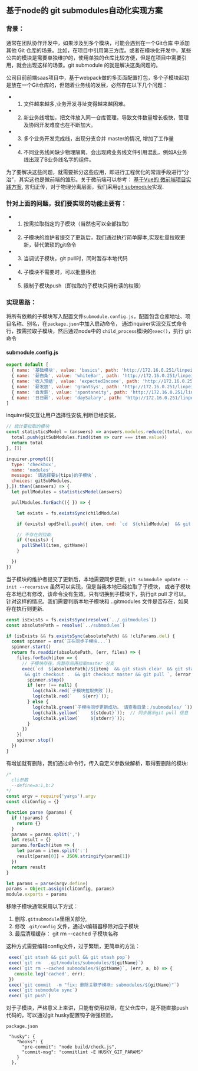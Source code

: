 <h2>基于node的 git submodules自动化实现方案</h2>

<h3>背景：</h3>
通常在团队协作开发中，如果涉及到多个模块，可能会遇到在一个Git仓库 中添加 其他 Git 仓库的场景。比如，在项目中引用第三方库。或者在模块化开发中，某些公共的模块是需要单独维护的，使用单独的仓库比较方便，但是在项目中需要引用，就会出现这样的场景。git submodule 的就是解决这类问题的。

<!-- ## 开发流程 （建议） -->
   公司目前前端saas项目中，基于webpack做的多页面配置打包，多个子模块起初是放在一个Git仓库的，但随着业务线的发展，必然存在以下几个问题：
   * 1. 文件越来越多,业务开发寻址变得越来越困难。
   * 2. 新业务线增加，把文件放入同一仓库管理，导致文件数量增长极快，管理及协同开发难度也在不断加大。
   * 3. 多个业务开发完成线，出现分支合并 master的情况, 增加了工作量
   * 4. 不同业务线间缺少物理隔离，会出现跨业务线文件引用混乱，例如A业务线出现了B业务线名字的组件。

为了要解决这些问题，就需要拆分这些应用，即进行工程优化的常规手段进行“分治”，其实这也是微前端的雏形。关于微前端可以参考：
[基于Vue的 微前端项目实践方案](/modules/solution/micro),  言归正传，对于物理分离层面，我们采用[git submodule](/modules/git/submodule)实现.

<!-- [_sidebar.css](https://cdn.jsdelivr.net/npm/docsify-themeable@0/src/scss/themes/defaults/_sidebar.css ':include') -->



<h3>针对上面的问题，我们要实现的功能主要有：</h3>

 * 1. 按需拉取指定的子模块（当然也可以全部拉取）
 * 2. 子模块的维护者提交了更新后，我们通过执行简单脚本,实现批量拉取更新，替代繁琐的git命令
 * 3. 当调试子模块，git pull时，同时暂存本地代码
 * 4. 子模块不需要时，可以批量移出
 * 5. 限制子模块push（即拉取的子模块只拥有读的权限）


### 实现思路：
将所有依赖的子模块写入配置文件`submodule.config.js`，配置包含仓库地址、项目名称、别名，在`package.json`中加入启动命令，
通过inquirer实现交互式命令行，按需拉取子模块，然后通过node中的 `child_process`模块的`exec()`，执行 git 命令 


#### submodule.config.js
```js
export default [
  { name: '基础模块', value: 'basics', path: 'http://172.16.0.251/linpeiqun/saas-basic' },
  { name: '薪白条', value: 'whiteBar', path: 'http://172.16.0.251/linpeiqun/saas-grantsys' },
  { name: '收入预结', value: 'expectedIncome', path: 'http://172.16.0.251/linpeiqun/saas-basic' },
  { name: '薪发放', value: 'grantSys', path: 'http://172.16.0.251/linpeiqun/saas-basic' },
  { name: '自发薪', value: 'spontaneity', path: 'http://172.16.0.251/linpeiqun/saas-basic' },
  { name: '日日薪', value: 'daySalary', path: 'http://172.16.0.251/linpeiqun/saas-basic' },
]
```

inquirer做交互让用户选择性安装,判断已经安装，

```js
// 统计要拉取的模块
const statisticsModel = (answers) => answers.modules.reduce((total, curr, index, arr) => {
  total.push(gitSubModules.find(item => curr === item.value))
  return total
}, [])

inquirer.prompt([{
  type: 'checkbox',
  name: 'modules',
  message: `请选择要${tips}的子模块`,
  choices: gitSubModules,
},]).then((answers) => {
  let pullModules = statisticsModel(answers)

  pullModules.forEach(({ }) => {

    let exists = fs.existsSync(childModule)

    if (exists) updShell.push({ item, cmd: `cd  ${childModule}  && git stash clear  && git stash save "备份${item}" && git checkout .  && git checkout master && git pull ` })

    // 不存在则拉取
    if (!exists) {
      pullShell(item, gitName))
    }

  })
})

```
当子模块的维护者提交了更新后，本地需要同步更新, `git submodule update --init --recursive` 虽然可以实现，但是当我本地已经拉取了子模块，
或者子模块在本地已有修改，该命令没有生效。只有切换到子模块下，执行git pull 才可以。针对这样的情况。我们需要判断本地子模块和 ..gitmodules 文件是否存在，如果存在执行则更新.

```js
const isExists = fs.existsSync(resolve(`../.gitmodules`))
const absolutePath = resolve(`../submodules`)

if (isExists && fs.existsSync(absolutePath) && !cliParams.del) {
  const spinner = ora(`正在同步子模块...`)
  spinner.start()
  return fs.readdir(absolutePath, (err, files) => {
    files.forEach(item => {
      // 子模块存在，先暂存后再拉取master 分支
      exec(`cd  ${absolutePath}/${item}  && git stash clear  && git stash save "备份${item}"
       && git checkout .  && git checkout master && git pull `, (error, stdout, stderr) => {
        spinner.stop()
        if (err !== null) {
          log(chalk.red(`子模块拉取失败`));
          log(chalk.red(`    ${err}`));
        } else {
          log(chalk.green(`子模块同步更新成功， 请查看目录：/submodules/ `));
          log(chalk.yellow(`    ${stdout}`));  // 同步展示git pull 信息
          log(chalk.yellow(`    ${stderr}`));
        }
      })
    })
    spinner.stop()
  })
}

```

有增加就有删除，我们通过命令行，传入自定义参数做解析，取得要删除的模块:
```js
/*
  cli参数
  --define=a:1,b:2
*/
const argv = require('yargs').argv
const cliConfig = {}

function parse (params) {
  if (!params) {
    return {}
  }
  params = params.split(',')
  let result = {}
  params.forEach(item => {
    let param = item.split(':')
    result[param[0]] = JSON.stringify(param[1])
  })
  return result
}

let params = parse(argv.define)
params = Object.assign(cliConfig, params)
module.exports = params
```

移除子模块通常采用以下方式：
 1. 删除`.gitsubmodule`里相关部分,   
 2. 修改 `.git/config` 文件，通过vi编辑器移除对应子模块
 2. 最后清理缓存：  git rm --cached 子模块名称

这种方式需要编辑config文件，过于繁琐，更简单的方法：
 
 ```js
  exec(`git stash && git pull && git stash pop`)
  exec(`git rm   .git/modules/submodules/${gitName}`)
  exec(`git rm --cached submodules/${gitName}`, (err, a, b) => {
    console.log('cached', err);
  })
  exec(`git commit  -m "fix: 删除关联子模块: submodules/${gitName}"`)
  exec(`git submodule sync`)
  exec(`git push`)
```

对于子模块，严格意义上来讲，只能有使用权限，在父仓库中，是不能直接push 代码的，可以通过git husky配置钩子做强校验，


`package.json`
```
 "husky": {
    "hooks": {
      "pre-commit": "node build/check.js",
      "commit-msg": "commitlint -E HUSKY_GIT_PARAMS"
    }
  },
  ```






 





